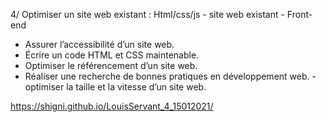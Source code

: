 4/ Optimiser un site web existant :
Html/css/js - site web existant - Front-end
- Assurer l’accessibilité d’un site web.
- Écrire un code HTML et CSS maintenable.
- Optimiser le référencement d’un site web.
- Réaliser une recherche de bonnes pratiques en développement web.
-optimiser la taille et la vitesse d’un site web.

https://shigni.github.io/LouisServant_4_15012021/
